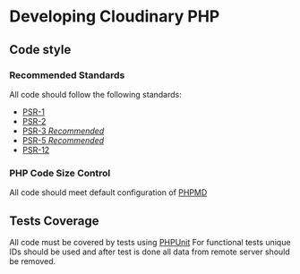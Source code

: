 # Developing Cloudinary PHP

## Code style

### Recommended Standards
All code should follow the following standards:
- [PSR-1](http://www.php-fig.org/psr/psr-1/)
- [PSR-2](http://www.php-fig.org/psr/psr-2/)
- [PSR-3 _Recommended_](http://www.php-fig.org/psr/psr-3/)
- [PSR-5 _Recommended_](https://github.com/php-fig/fig-standards/blob/master/proposed/phpdoc.md)
- [PSR-12](https://www.php-fig.org/psr/psr-12/)

### PHP Code Size Control
All code should meet default configuration of [PHPMD](https://phpmd.org/rules/codesize.html)

## Tests Coverage
All code must be covered by tests using [PHPUnit](https://phpunit.de/manual/current/en/writing-tests-for-phpunit.html)
For functional tests unique IDs should be used and after test is done all data from remote server should be removed.

